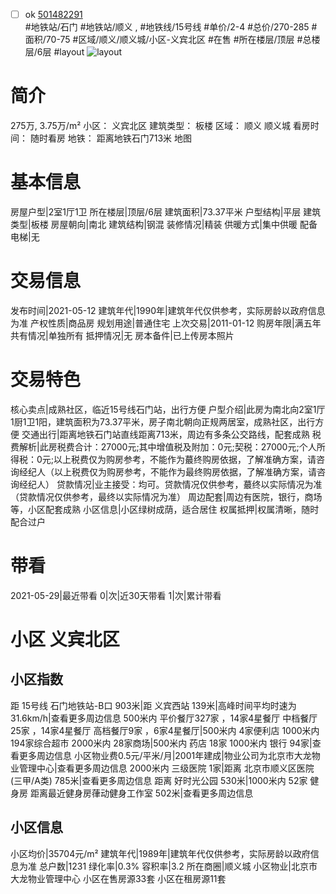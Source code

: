 - [ ] ok [501482291](https://bj.5i5j.com/ershoufang/501482291.html)  
 #地铁站/石门 #地铁站/顺义 ,  #地铁线/15号线
#单价/2-4 #总价/270-285 #面积/70-75   #区域/顺义/顺义城/小区-义宾北区 #在售 #所在楼层/顶层 #总楼层/6层 #layout 
![layout](http://image2a.5i5j.com/bdir/layout/175528ad403c47fa956e89309510378b.jpg_P5.jpg) 
# 简介 
 275万,  3.75万/m² 
小区： 义宾北区
建筑类型： 板楼
区域： 顺义 顺义城
看房时间： 随时看房
地铁： 距离地铁石门713米 地图
# 基本信息 
 房屋户型|2室1厅1卫
所在楼层|顶层/6层
建筑面积|73.37平米
户型结构|平层
建筑类型|板楼
房屋朝向|南北
建筑结构|钢混
装修情况|精装
供暖方式|集中供暖
配备电梯|无
# 交易信息 
 发布时间|2021-05-12
建筑年代|1990年|建筑年代仅供参考，实际房龄以政府信息为准
产权性质|商品房
规划用途|普通住宅
上次交易|2011-01-12
购房年限|满五年
共有情况|单独所有
抵押情况|无
房本备件|已上传房本照片
# 交易特色 
 核心卖点|成熟社区，临近15号线石门站，出行方便
户型介绍|此房为南北向2室1厅1厨1卫1阳，建筑面积为73.37平米，房子南北朝向正规两居室，成熟社区，出行方便
交通出行|距离地铁石门站直线距离713米，周边有多条公交路线，配套成熟
税费解析|此房税费合计：27000元;其中增值税及附加：0元;契税：27000元;个人所得税：0元;以上税费仅为购房参考，不能作为蕞终购房依据，了解准确方案，请咨询经纪人（以上税费仅为购房参考，不能作为最终购房依据，了解准确方案，请咨询经纪人）
贷款情况|业主接受：均可。贷款情况仅供参考，蕞终以实际情况为准（贷款情况仅供参考，最终以实际情况为准）
周边配套|周边有医院，银行，商场等，小区配套成熟
小区信息|小区绿树成荫，适合居住
权属抵押|权属清晰，随时配合过户
# 带看 
 2021-05-29|最近带看	 0|次|近30天带看	 1|次|累计带看
# 小区 义宾北区
## 小区指数 
 距 15号线 石门地铁站-B口 903米|距 义宾西站 139米|高峰时间平均时速为31.6km/h|查看更多周边信息
500米内 平价餐厅327家 ，14家4星餐厅
中档餐厅25家 ，14家4星餐厅
高档餐厅9家 ，6家4星餐厅|500米内 4家便利店
1000米内 194家综合超市
2000米内 28家商场|500米内 药店 18家
1000米内 银行 94家|查看更多周边信息
小区物业费0.5元/平米/月|2001年建成|物业公司为北京市大龙物业管理中心|查看更多周边信息
2000米内 三级医院 1家|距离 北京市顺义区医院 (三甲/A类) 785米|查看更多周边信息
距离 好时光公园 530米|1000米内 52家 健身房
距离最近健身房葎动健身工作室 502米|查看更多周边信息
## 小区信息 
 小区均价|35704元/m²
建筑年代|1989年|建筑年代仅供参考，实际房龄以政府信息为准
总户数|1231
绿化率|0.3%
容积率|3.2
所在商圈|顺义城
小区物业|北京市大龙物业管理中心
小区在售房源33套
小区在租房源11套

